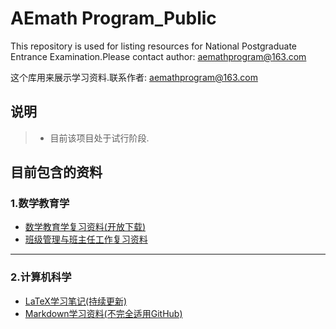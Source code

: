 # AEmath Program_Public
This repository is used for listing resources for National Postgraduate Entrance Examination.Please contact author: aemathprogram@163.com

这个库用来展示学习资料.联系作者: aemathprogram@163.com

## 说明
> - 目前该项目处于试行阶段.

## 目前包含的资料
### 1.数学教育学
* [数学教育学复习资料(开放下载)](https://maiimg.com/dec/d89790748525@pdf)
* [班级管理与班主任工作复习资料](https://maiimg.com/dec/a97502748991@pdf)

---

### 2.计算机科学
* [LaTeX学习笔记(持续更新)](https://maiimg.com/dec/a92470822568@pdf)
* [Markdown学习资料(不完全适用GitHub)](https://maiimg.com/dec/a98596044393@pdf)
